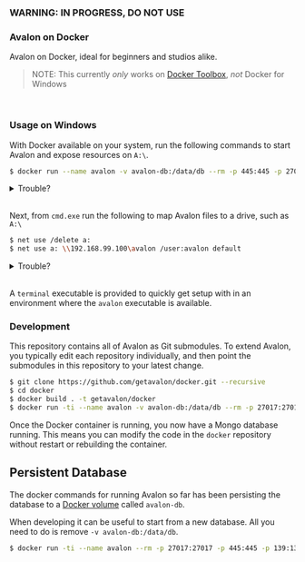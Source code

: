 ### WARNING: IN PROGRESS, DO NOT USE

### Avalon on Docker

Avalon on Docker, ideal for beginners and studios alike.

> NOTE: This currently *only* works on [Docker Toolbox](https://github.com/docker/toolbox#installation-and-documentation), *not* Docker for Windows

<br>

### Usage on Windows

With Docker available on your system, run the following commands to start Avalon and expose resources on `A:\`.

```bash
$ docker run --name avalon -v avalon-db:/data/db --rm -p 445:445 -p 27017:27017 -p 80:80 getavalon/docker:0.2
```

<details>
 <summary>Trouble?</summary>
  <br>
  <ul>
    <li>On Windows and OSX, find your IP via <code>docker-machine ip</code></li>
    <li>On Linux, exclude mapping of ports to the host and access the container IP directly</li>
  </ul>
</details>

<br>

Next, from `cmd.exe` run the following to map Avalon files to a drive, such as `A:\`

```bash
$ net use /delete a:
$ net use a: \\192.168.99.100\avalon /user:avalon default
```

<details>
 <summary>Trouble?</summary>
  <br>
  <ul>
    <li>If you encounter <code>The network name cannot be found</code> ensure you run the above in <code>cmd.exe</code> and not <code>Docker Quickstart, bash</code> or <code>MSYS2</code> etc.</li>
  </ul>
</details>

<br>

A ```terminal``` executable is provided to quickly get setup with in an environment where the ```avalon``` executable is available.

### Development

This repository contains all of Avalon as Git submodules. To extend Avalon, you typically edit each repository individually, and then point the submodules in this repository to your latest change.

```bash
$ git clone https://github.com/getavalon/docker.git --recursive
$ cd docker
$ docker build . -t getavalon/docker
$ docker run -ti --name avalon -v avalon-db:/data/db --rm -p 27017:27017 -p 445:445 -p 139:139 -p 80:80 getavalon/docker
```

Once the Docker container is running, you now have a Mongo database running. This means you can modify the code in the ```docker``` repository without restart or rebuilding the container.

## Persistent Database

The docker commands for running Avalon so far has been persisting the database to a [Docker volume](https://docs.docker.com/storage/volumes/) called ```avalon-db```.

When developing it can be useful to start from a new database. All you need to do is remove ```-v avalon-db:/data/db```.

```bash
$ docker run -ti --name avalon --rm -p 27017:27017 -p 445:445 -p 139:139 -p 80:80 getavalon/docker
```
